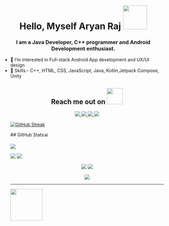 
<h1 align="center"> Hello, Myself Aryan Raj <img src="https://media.tenor.com/CRTyWf7aUbAAAAAi/thor-love-and-thunder-marvel-studios.gif" style="height:75px;width:75px"></h1>
<h3 align="center">I am a Java Developer, C++ programmer and Android Development enthusiast.</h3>
<ul>
 <li> 👀 I’m interested in Full-stack Android App development and UX/UI design</li>
 <li>🌱 Skills:-  C++, HTML, CSS, JavaScript, Java, Kotlin,Jetpack Compose, Unity</li>
 
<!---
ARYANRAJ990/ARYANRAJ990 is a ✨ special ✨ repository because its `README.md` (this file) appears on your GitHub profile.
You can click the Preview link to take a look at your changes.
--->
<h2 align="center">Reach me out on <img src="https://media0.giphy.com/media/jqNPzdTTxQfOgOqpO4/source.gif" width="50"></h2>

<p align="center">
<a href="https://https://www.linkedin.com/in/aryanraj12/">
 <img src="https://img.shields.io/badge/-LinkedIn-blue?style=flat-square&logo=Linkedin&logoColor=white&link=https://https://www.linkedin.com/in/aryanraj12/"/>
</a>
<a href="mailto: raj481281@gmail.com">
 <img src="https://img.shields.io/badge/-Mail-c14438?style=flat-square&logo=Gmail&logoColor=white&link=mailto:raj481281@gmail.com"/>
</a>
 <a href="https://instagram.com/i.aryanraj12">
 <img src="https://img.shields.io/badge/-Instagram-darkgreen?style=flat-square&logo=instagram&logoColor=white&link=https://instagram.com/i.aryanraj12"/>
</a>
 <a href="https://https://twitter.com/AryanRaj129">
 <img src="https://img.shields.io/badge/-twitter-purple?style=flat-square&logo=twitter&logoColor=white&link=https://https://twitter.com/AryanRaj129"/>
</a>
</p>
<p align="center">
 
[![GitHub Streak](https://github-readme-streak-stats.herokuapp.com?user=ARYANRAJ990&theme=midnight-purple)](https://git.io/streak-stats)

</p>
##   GitHub Stats📊


![](http://github-profile-summary-cards.vercel.app/api/cards/profile-details?username=ARYANRAJ990&theme=radical)
   
  
  ![](http://github-profile-summary-cards.vercel.app/api/cards/repos-per-language?username=ARYANRAJ990&theme=moonlight)
 ![](http://github-profile-summary-cards.vercel.app/api/cards/most-commit-language?username=ARYANRAJ990&theme=moonlight)

<p align = "center">
  <img  src = "https://github-readme-stats.vercel.app/api?username=ARYANRAJ990&show_icons=true&theme=radical&line_height=27">
  <img src = "https://github-readme-stats.vercel.app/api/top-langs/?username=ARYANRAJ990&hide=html,css,java,shaderlab,kotlin,hlsl&theme=radical">
</p>

<p align = "center">

</p> 

<p align = "center">
 <img src="https://activity-graph.herokuapp.com/graph?username=ARYANRAJ990&theme=redical">
</p> 
<hr>
<img width="100px" align="center" src="https://komarev.com/ghpvc/?username=your-github-ARYANRAJ990&style=flat-square&color=232323">

 

